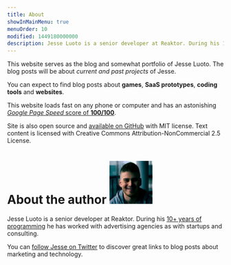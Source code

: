 ```yaml
---
title: About
showInMainMenu: true
menuOrder: 10
modified: 1449180000000
description: Jesse Luoto is a senior developer at Reaktor. During his 10+ years of programming he has worked with advertising agencies as with startups and consulting.
---
```


This website serves as the blog and somewhat portfolio of Jesse Luoto. The blog
posts will be about *current and past projects* of Jesse.

You can expect to find blog posts about **games**, **SaaS prototypes**,
**coding tools** and **websites**.

This website loads fast on any phone or computer and has an astonishing
[*Google Page Speed* score of **100/100**][100100].

Site is also open source and [available on GitHub][site-github] with MIT
license. Text content is licensed with Creative Commons
Attribution-NonCommercial 2.5 License.

# About the author <img src="/images/me.jpg" width="100" height="100" class="round">


Jesse Luoto is a senior developer at Reaktor. During his [10+ years of programming][LinkedIn]
he has worked with advertising agencies as with startups and consulting.

You can [follow Jesse on Twitter][Twitter] to discover great links to blog posts
about marketing and technology.



[100100]:/blog/howtoget.html
[site-github]:https://github.com/jehna/thejunkland.com
[LinkedIn]:https://fi.linkedin.com/in/jluoto
[Twitter]:https://twitter.com/luotojesse/
[Github]:https://github.com/jehna/
